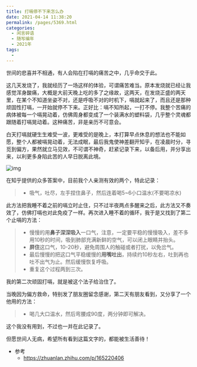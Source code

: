 ```yaml
---
title: 打嗝停不下来怎么办
date: 2021-04-14 11:38:20
permalink: /pages/5369.html
categories:
  - 闲言碎语
  - 随写编年
  - 2021年
tags:
  - 
---
```


世间的悲喜并不相通，有人会陷在打嗝的痛苦之中，几乎命交于此。

这几天发烧了，我就经历了一场这样的体验，可谓痛苦难当。原本发烧就已经让我感觉浑身酸痛，大概是大前天晚上吃的多了之缘故，这两天，在发烧正盛的两天里，在某个不知道坐姿不对，还是呼吸不对的时机下，嗝就起来了，而且还是那种顽固性打嗝，一开始就停不下来。正好比：嗝不知所起，一打不停。我整个苦痛的病体被每一个嗝晃动着，仿佛周身都变成了一个装满水的塑料袋，几乎整个灵魂都跟随着打嗝晃动着。这种痛苦，非是亲历不可意会。

白天打嗝就硬生生难受一波，更难受的是晚上，本打算早点休息的想法也不能如愿，整个人都被嗝晃动着，无法成眠，最后我鬼使神差翻开知乎，在凌晨时分，寻觅到偏方，果然就立马见效，不可谓不神奇，赶紧记录下来，以备后用，并分享出来，以利更多身陷此苦的人早日脱离此境。

![img](http://t.eryajf.net/imgs/2021/09/82c826a045256b3e.jpg)

在知乎提供的众多答案中，目前我个人亲测有效的两个，特此记录：

> - 吸气，吐尽，左手捏住鼻子，然后连着喝5~6小口温水(不要喝凉水)

此方法把我睡不着之前的嗝立时止住，只不过半夜两点多醒来之后，此方法又不奏效了，仿佛打嗝也对此免疫了一样。再次进入睡不着的循环，我于是又找到了第二个止嗝的方法：

> - 慢慢的用**鼻子深深吸入**一口气，注意，一定要平稳的慢慢吸入，差不多用10秒的时间，吸到肺部充满新鲜的空气，可以闭上眼睛并抬头。
> - **屏住**这口气，10-20秒，避免周围人的触碰或者打扰，以免岔气。
> - 最后慢慢的把这口气平稳缓慢的**用嘴吐出**，持续约10秒左右，吐到再也吐不出气为止。然后缓慢恢复呼吸。
> - 重复这个过程两到三次。

我的第二次顽固打嗝，就是被这个法子给治住了。

当晚因为偏方救命，特别发了朋友圈留念感谢，第二天有朋友看到，又分享了一个他用的方法：

> - 喝几大口温水，然后弯腰成90度，两分钟即可解决。

这个我没有用到，不过也一并在此记录了。

但愿世间人无病，希望所有看到这篇文字的，都能被生活善待！

- 参考
  - https://zhuanlan.zhihu.com/p/165220406
